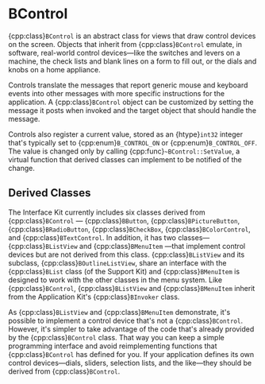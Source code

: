 # BControl

{cpp:class}`BControl` is an abstract class for views that draw control
devices on the screen. Objects that inherit from {cpp:class}`BControl`
emulate, in software, real-world control devices—like the switches and
levers on a machine, the check lists and blank lines on a form to fill out,
or the dials and knobs on a home appliance.

Controls translate the messages that report generic mouse and keyboard
events into other messages with more specific instructions for the
application. A {cpp:class}`BControl` object can be customized by setting
the message it posts when invoked and the target object that should handle
the message.

Controls also register a current value, stored as an {htype}`int32`
integer that's typically set to {cpp:enum}`B_CONTROL_ON` or
{cpp:enum}`B_CONTROL_OFF`. The value is changed only by calling
{cpp:func}`~BControl::SetValue`, a virtual function that derived classes
can implement to be notified of the change.

## Derived Classes

The Interface Kit currently includes six classes derived from
{cpp:class}`BControl` — {cpp:class}`BButton`, {cpp:class}`BPictureButton`,
{cpp:class}`BRadioButton`, {cpp:class}`BCheckBox`,
{cpp:class}`BColorControl`, and {cpp:class}`BTextControl`. In addition, it
has two classes— {cpp:class}`BListView` and {cpp:class}`BMenuItem` —that
implement control devices but are not derived from this class.
{cpp:class}`BListView` and its subclass, {cpp:class}`BOutlineListView`,
share an interface with the {cpp:class}`BList` class (of the Support Kit)
and {cpp:class}`BMenuItem` is designed to work with the other classes in
the menu system. Like {cpp:class}`BControl`, {cpp:class}`BListView` and
{cpp:class}`BMenuItem` inherit from the Application Kit's
{cpp:class}`BInvoker` class.

As {cpp:class}`BListView` and {cpp:class}`BMenuItem` demonstrate, it's
possible to implement a control device that's not a {cpp:class}`BControl`.
However, it's simpler to take advantage of the code that's already provided
by the {cpp:class}`BControl` class. That way you can keep a simple
programming interface and avoid reimplementing functions that
{cpp:class}`BControl` has defined for you. If your application defines its
own control devices—dials, sliders, selection lists, and the like—they
should be derived from {cpp:class}`BControl`.
